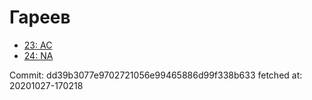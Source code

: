 # Гареев
- [23: AC](23.md)
- [24: NA](24.md)

Commit: dd39b3077e9702721056e99465886d99f338b633
 fetched at: 20201027-170218
